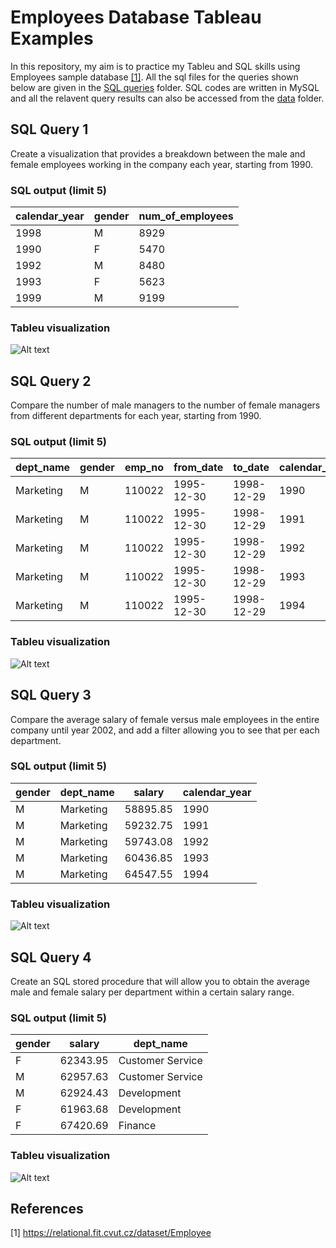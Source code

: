 # Employees Database Tableau Examples
In this repository, my aim is to practice my Tableu and SQL skills using Employees sample database [[1]](#1). All the sql files for the queries shown below are given in the <a href="https://github.com/asligulaksan/SQL-Tableau-Integration/tree/main/SQL%20queries">SQL queries</a> folder. SQL codes are written in MySQL and all the relavent query results can also be accessed from the <a href="https://github.com/asligulaksan/SQL-Tableau-Integration/tree/main/Data">data</a> folder.

## SQL Query 1
Create a visualization that provides a breakdown between the male and female employees working in the company each year, starting from 1990.

### SQL output (limit 5)
| **calendar_year** | **gender** | **num_of_employees** |
|-------------------|------------|----------------------|
| 1998              | M          | 8929                 |
| 1990              | F          | 5470                 |
| 1992              | M          | 8480                 |
| 1993              | F          | 5623                 |
| 1999              | M          | 9199                 |

### Tableu visualization
![Alt text](https://github.com/asligulaksan/SQL-Tableau-Integration/blob/main/Tableau%20Outputs/Task-1.png?raw=true "Query 1")

## SQL Query 2
Compare the number of male managers to the number of female managers from different departments for each year, starting from 1990.

### SQL output (limit 5)
| **dept_name** | **gender** | **emp_no** | **from_date** | **to_date** | **calendar_year** | **active** |
|---------------|------------|------------|---------------|-------------|-------------------|------------|
| Marketing     | M          | 110022     | 1995-12-30    | 1998-12-29  | 1990              | 0          |
| Marketing     | M          | 110022     | 1995-12-30    | 1998-12-29  | 1991              | 0          |
| Marketing     | M          | 110022     | 1995-12-30    | 1998-12-29  | 1992              | 0          |
| Marketing     | M          | 110022     | 1995-12-30    | 1998-12-29  | 1993              | 0          |
| Marketing     | M          | 110022     | 1995-12-30    | 1998-12-29  | 1994              | 0          |

### Tableu visualization
![Alt text](https://github.com/asligulaksan/SQL-Tableau-Integration/blob/main/Tableau%20Outputs/Task-2.png?raw=true "Query 2")

## SQL Query 3
Compare the average salary of female versus male employees in the entire company until year 2002, and add a filter allowing you to see that per each department.

### SQL output (limit 5)
| **gender** | **dept_name** | **salary** | **calendar_year** |
|------------|---------------|------------|-------------------|
| M          | Marketing     | 58895.85   | 1990              |
| M          | Marketing     | 59232.75   | 1991              |
| M          | Marketing     | 59743.08   | 1992              |
| M          | Marketing     | 60436.85   | 1993              |
| M          | Marketing     | 64547.55   | 1994              |

### Tableu visualization
![Alt text](https://github.com/asligulaksan/SQL-Tableau-Integration/blob/main/Tableau%20Outputs/Task-3.png?raw=true "Query 3")

## SQL Query 4
Create an SQL stored procedure that will allow you to obtain the average male and female salary per department within a certain salary range.

### SQL output (limit 5)
| **gender** | **salary** | **dept_name**    |
|------------|------------|------------------|
| F          | 62343.95   | Customer Service |
| M          | 62957.63   | Customer Service |
| M          | 62924.43   | Development      |
| F          | 61963.68   | Development      |
| F          | 67420.69   | Finance          |

### Tableu visualization
![Alt text](https://github.com/asligulaksan/SQL-Tableau-Integration/blob/main/Tableau%20Outputs/Task-4.png?raw=true "Query 4")

## References
<a id="1">[1]</a> https://relational.fit.cvut.cz/dataset/Employee
